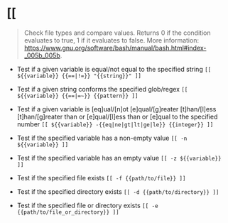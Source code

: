 # [[
> Check file types and compare values.
> Returns 0 if the condition evaluates to true, 1 if it evaluates to false.
> More information: <https://www.gnu.org/software/bash/manual/bash.html#index-_005b_005b>.

- Test if a given variable is equal/not equal to the specified string
`[[ ${{variable}} {{==|!=}} "{{string}}" ]]`

- Test if a given string conforms the specified glob/regex
`[[ ${{variable}} {{==|=~}} {{pattern}} ]]`

- Test if a given variable is [eq]ual/[n]ot [e]qual/[g]reater [t]han/[l]ess [t]han/[g]reater than or [e]qual/[l]ess than or [e]qual to the specified number
`[[ ${{variable}} -{{eq|ne|gt|lt|ge|le}} {{integer}} ]]`

- Test if the specified variable has a non-empty value
`[[ -n ${{variable}} ]]`

- Test if the specified variable has an empty value
`[[ -z ${{variable}} ]]`

- Test if the specified file exists
`[[ -f {{path/to/file}} ]]`

- Test if the specified directory exists
`[[ -d {{path/to/directory}} ]]`

- Test if the specified file or directory exists
`[[ -e {{path/to/file_or_directory}} ]]`
